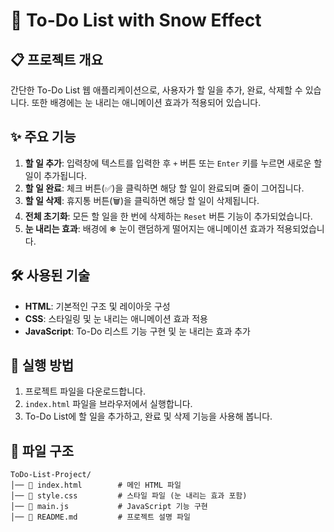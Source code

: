 # 📌 To-Do List with Snow Effect

## 📋 프로젝트 개요

간단한 To-Do List 웹 애플리케이션으로, 사용자가 할 일을 추가, 완료, 삭제할 수 있습니다. 또한 배경에는 눈 내리는 애니메이션 효과가 적용되어 있습니다.

## ✨ 주요 기능

1. **할 일 추가**: 입력창에 텍스트를 입력한 후 `+` 버튼 또는 `Enter` 키를 누르면 새로운 할 일이 추가됩니다.
2. **할 일 완료**: 체크 버튼(✅)을 클릭하면 해당 할 일이 완료되며 줄이 그어집니다.
3. **할 일 삭제**: 휴지통 버튼(🗑)을 클릭하면 해당 할 일이 삭제됩니다.
4. **전체 초기화**: 모든 할 일을 한 번에 삭제하는 `Reset` 버튼 기능이 추가되었습니다.
5. **눈 내리는 효과**: 배경에 ❄ 눈이 랜덤하게 떨어지는 애니메이션 효과가 적용되었습니다.

## 🛠 사용된 기술

- **HTML**: 기본적인 구조 및 레이아웃 구성
- **CSS**: 스타일링 및 눈 내리는 애니메이션 효과 적용
- **JavaScript**: To-Do 리스트 기능 구현 및 눈 내리는 효과 추가

## 🚀 실행 방법

1. 프로젝트 파일을 다운로드합니다.
2. `index.html` 파일을 브라우저에서 실행합니다.
3. To-Do List에 할 일을 추가하고, 완료 및 삭제 기능을 사용해 봅니다.

## 📂 파일 구조

```
ToDo-List-Project/
│── 📄 index.html        # 메인 HTML 파일
│── 🎨 style.css         # 스타일 파일 (눈 내리는 효과 포함)
│── 📜 main.js           # JavaScript 기능 구현
│── 📘 README.md         # 프로젝트 설명 파일
```
